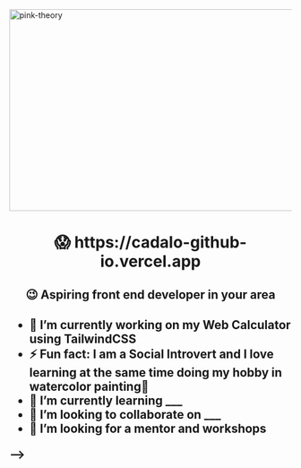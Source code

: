 <img align = "center" alt="pink-theory" width = "1000" height = "360" src = "https://user-images.githubusercontent.com/82696971/227469858-cdfd6037-45a4-4138-996d-b9d6f5ade123.gif">

<H1 align = "center"> 😱 https://cadalo-github-io.vercel.app </H1> 
<H2 align = "center">  😉 Aspiring front end developer in your area <h2>

- 🔭 I’m currently working on my Web Calculator using TailwindCSS
- ⚡ Fun fact: I am a Social Introvert and I love learning at the same time doing my hobby in watercolor painting🤠
- 🌱 I’m currently learning ___
- 👯 I’m looking to collaborate on ___
- 🤔 I’m looking for a mentor and workshops

-->
